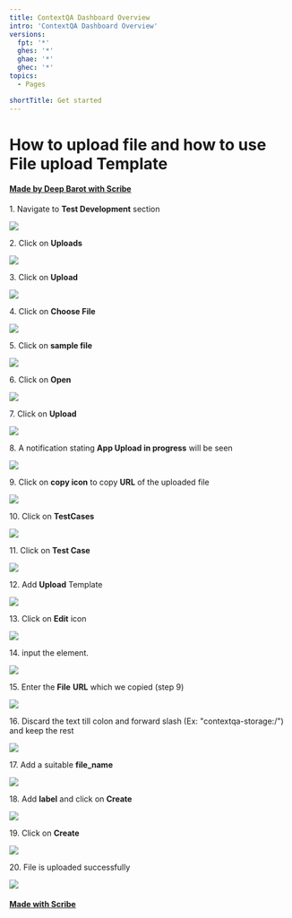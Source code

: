 ```yaml
---
title: ContextQA Dashboard Overview
intro: 'ContextQA Dashboard Overview'
versions:
  fpt: '*'
  ghes: '*'
  ghae: '*'
  ghec: '*'
topics:
  - Pages

shortTitle: Get started
---
```


# How to upload file and how to use File upload Template
#### [Made by Deep Barot with Scribe](https://scribehow.com/shared/How_to_upload_file_and_how_to_use_File_upload_Template__nn_HsJI3TLq3nBT4lXhVUA)


1\. Navigate to **Test Development** section

![](https://ajeuwbhvhr.cloudimg.io/colony-recorder.s3.amazonaws.com/files/2024-03-06/35aa4a8d-dc63-4312-ab3c-9f53a3f58069/ascreenshot.jpeg?tl_px=0,0&br_px=1075,600&force_format=png&wat_scale=95&wat=1&wat_opacity=0.7&wat_gravity=northwest&wat_url=https://colony-recorder.s3.us-west-1.amazonaws.com/images/watermarks/FB923C_standard.png&wat_pad=-4,231)


2\. Click on **Uploads**

![](https://ajeuwbhvhr.cloudimg.io/colony-recorder.s3.amazonaws.com/files/2024-03-06/f2eafe46-b954-4958-8e78-2de2a759cb83/ascreenshot.jpeg?tl_px=0,56&br_px=1075,657&force_format=png&wat_scale=95&wat=1&wat_opacity=0.7&wat_gravity=northwest&wat_url=https://colony-recorder.s3.us-west-1.amazonaws.com/images/watermarks/FB923C_standard.png&wat_pad=161,265)


3\. Click on **Upload**

![](https://ajeuwbhvhr.cloudimg.io/colony-recorder.s3.amazonaws.com/files/2024-03-06/f556f2a0-cfbe-4568-9ad2-78dfe1977132/ascreenshot.jpeg?tl_px=544,0&br_px=1920,769&force_format=png&width=1120.0&wat=1&wat_opacity=0.7&wat_gravity=northwest&wat_url=https://colony-recorder.s3.us-west-1.amazonaws.com/images/watermarks/FB923C_standard.png&wat_pad=961,-6)


4\. Click on **Choose File**

![](https://ajeuwbhvhr.cloudimg.io/colony-recorder.s3.amazonaws.com/files/2024-03-06/cd914a49-8baa-4cba-8727-df43d79d8036/ascreenshot.jpeg?tl_px=844,0&br_px=1920,600&force_format=png&wat_scale=95&wat=1&wat_opacity=0.7&wat_gravity=northwest&wat_url=https://colony-recorder.s3.us-west-1.amazonaws.com/images/watermarks/FB923C_standard.png&wat_pad=671,156)


5\. Click on **sample file**

![](https://ajeuwbhvhr.cloudimg.io/colony-recorder.s3.amazonaws.com/files/2024-03-06/5c177414-fc65-4e76-a216-73732e107830/ascreenshot.jpeg?tl_px=4,0&br_px=1724,961&force_format=png&width=1120.0&wat=1&wat_opacity=0.7&wat_gravity=northwest&wat_url=https://colony-recorder.s3.us-west-1.amazonaws.com/images/watermarks/FB923C_standard.png&wat_pad=524,128)


6\. Click on **Open**

![](https://ajeuwbhvhr.cloudimg.io/colony-recorder.s3.amazonaws.com/files/2024-03-06/93abca8e-692a-48a2-9731-392a7d37ffef/ascreenshot.jpeg?tl_px=0,75&br_px=1719,1036&force_format=png&width=1120.0&wat=1&wat_opacity=0.7&wat_gravity=northwest&wat_url=https://colony-recorder.s3.us-west-1.amazonaws.com/images/watermarks/FB923C_standard.png&wat_pad=459,276)


7\. Click on **Upload**

![](https://ajeuwbhvhr.cloudimg.io/colony-recorder.s3.amazonaws.com/files/2024-03-06/9755a2be-6582-4765-b6ae-08383d0c1096/ascreenshot.jpeg?tl_px=544,181&br_px=1920,950&force_format=png&width=1120.0&wat=1&wat_opacity=0.7&wat_gravity=northwest&wat_url=https://colony-recorder.s3.us-west-1.amazonaws.com/images/watermarks/FB923C_standard.png&wat_pad=960,276)


8\. A notification stating **App Upload in progress** will be seen

![](https://ajeuwbhvhr.cloudimg.io/colony-recorder.s3.amazonaws.com/files/2024-03-07/bc90e705-643d-43b7-a14d-b0cae1df740a/user_cropped_screenshot.jpeg?tl_px=200,0&br_px=1920,961&force_format=png&width=1120.0&wat=1&wat_opacity=0.7&wat_gravity=northwest&wat_url=https://colony-recorder.s3.us-west-1.amazonaws.com/images/watermarks/FB923C_standard.png&wat_pad=896,243)


9\. Click on **copy icon** to copy **URL** of the uploaded file

![](https://ajeuwbhvhr.cloudimg.io/colony-recorder.s3.amazonaws.com/files/2024-03-06/4a40e092-ef69-4242-9539-4f7e37230a61/ascreenshot.jpeg?tl_px=191,155&br_px=1567,924&force_format=png&width=1120.0&wat=1&wat_opacity=0.7&wat_gravity=northwest&wat_url=https://colony-recorder.s3.us-west-1.amazonaws.com/images/watermarks/FB923C_standard.png&wat_pad=524,277)


10\. Click on **TestCases**

![](https://ajeuwbhvhr.cloudimg.io/colony-recorder.s3.amazonaws.com/files/2024-03-06/8ff86a92-5ab9-42bb-8be5-a1c8f79e6229/ascreenshot.jpeg?tl_px=0,0&br_px=1146,640&force_format=png&width=1120.0&wat=1&wat_opacity=0.7&wat_gravity=northwest&wat_url=https://colony-recorder.s3.us-west-1.amazonaws.com/images/watermarks/FB923C_standard.png&wat_pad=201,239)


11\. Click on **Test Case**

![](https://ajeuwbhvhr.cloudimg.io/colony-recorder.s3.amazonaws.com/files/2024-03-06/4c7b937e-dbc2-46e1-b42a-5eb6bf57b598/ascreenshot.jpeg?tl_px=0,46&br_px=1376,815&force_format=png&width=1120.0&wat=1&wat_opacity=0.7&wat_gravity=northwest&wat_url=https://colony-recorder.s3.us-west-1.amazonaws.com/images/watermarks/FB923C_standard.png&wat_pad=518,277)


12\. Add **Upload** Template

![](https://ajeuwbhvhr.cloudimg.io/colony-recorder.s3.amazonaws.com/files/2024-03-06/d137f7dc-2e2e-4043-9481-7f99a7f76d3c/ascreenshot.jpeg?tl_px=0,462&br_px=859,943&force_format=png&width=860&wat_scale=76&wat=1&wat_opacity=0.7&wat_gravity=northwest&wat_url=https://colony-recorder.s3.us-west-1.amazonaws.com/images/watermarks/FB923C_standard.png&wat_pad=368,212)


13\. Click on **Edit** icon

![](https://ajeuwbhvhr.cloudimg.io/colony-recorder.s3.amazonaws.com/files/2024-03-06/a9c0c81f-853a-417e-9790-1caa066a1e76/ascreenshot.jpeg?tl_px=937,265&br_px=1920,814&force_format=png&width=983&wat_scale=87&wat=1&wat_opacity=0.7&wat_gravity=northwest&wat_url=https://colony-recorder.s3.us-west-1.amazonaws.com/images/watermarks/FB923C_standard.png&wat_pad=857,243)


14\. input the element.

![](https://ajeuwbhvhr.cloudimg.io/colony-recorder.s3.amazonaws.com/files/2024-03-06/cdc30023-d0c0-41e6-abe2-257021ab8cdf/ascreenshot.jpeg?tl_px=773,63&br_px=1920,704&force_format=png&width=1120.0&wat=1&wat_opacity=0.7&wat_gravity=northwest&wat_url=https://colony-recorder.s3.us-west-1.amazonaws.com/images/watermarks/FB923C_standard.png&wat_pad=724,277)


15\. Enter the **File** **URL** which we copied (step 9)

![](https://ajeuwbhvhr.cloudimg.io/colony-recorder.s3.amazonaws.com/files/2024-03-06/4b004aab-6499-4621-a4a6-1719a9d40cbc/ascreenshot.jpeg?tl_px=200,0&br_px=1920,961&force_format=png&width=1120.0)


16\. Discard the text till colon and forward slash (Ex: "contextqa-storage:/") and keep the rest

![](https://ajeuwbhvhr.cloudimg.io/colony-recorder.s3.amazonaws.com/files/2024-03-06/7f6700d8-2411-46a1-bf83-7916a5a02428/ascreenshot.jpeg?tl_px=200,0&br_px=1920,961&force_format=png&width=1120.0&wat=1&wat_opacity=0.7&wat_gravity=northwest&wat_url=https://colony-recorder.s3.us-west-1.amazonaws.com/images/watermarks/FB923C_standard.png&wat_pad=854,211)


17\. Add a suitable **file_name**

![](https://ajeuwbhvhr.cloudimg.io/colony-recorder.s3.amazonaws.com/files/2024-03-06/b24ddd73-ea8e-4df4-9117-6d2feac52f27/ascreenshot.jpeg?tl_px=1060,218&br_px=1920,699&force_format=png&width=860&wat_scale=76&wat=1&wat_opacity=0.7&wat_gravity=northwest&wat_url=https://colony-recorder.s3.us-west-1.amazonaws.com/images/watermarks/FB923C_standard.png&wat_pad=455,212)


18\. Add **label** and click on **Create**

![](https://ajeuwbhvhr.cloudimg.io/colony-recorder.s3.amazonaws.com/files/2024-03-06/38f9ed2e-3490-4a35-9cf7-561a92641164/ascreenshot.jpeg?tl_px=200,118&br_px=1920,1080&force_format=png&width=1120.0&wat=1&wat_opacity=0.7&wat_gravity=northwest&wat_url=https://colony-recorder.s3.us-west-1.amazonaws.com/images/watermarks/FB923C_standard.png&wat_pad=837,391)


19\. Click on **Create**

![](https://ajeuwbhvhr.cloudimg.io/colony-recorder.s3.amazonaws.com/files/2024-03-06/f816d72f-b00f-4ca1-a038-ea56adf0dfde/ascreenshot.jpeg?tl_px=200,118&br_px=1920,1080&force_format=png&width=1120.0&wat=1&wat_opacity=0.7&wat_gravity=northwest&wat_url=https://colony-recorder.s3.us-west-1.amazonaws.com/images/watermarks/FB923C_standard.png&wat_pad=975,287)


20\. File is uploaded successfully

![](https://ajeuwbhvhr.cloudimg.io/colony-recorder.s3.amazonaws.com/files/2024-03-06/c44a419d-b8b5-40f6-bf78-7283bfa4de63/ascreenshot.jpeg?tl_px=0,0&br_px=1719,961&force_format=png&width=1120.0&wat=1&wat_opacity=0.7&wat_gravity=northwest&wat_url=https://colony-recorder.s3.us-west-1.amazonaws.com/images/watermarks/FB923C_standard.png&wat_pad=484,271)
#### [Made with Scribe](https://scribehow.com/shared/How_to_upload_file_and_how_to_use_File_upload_Template__nn_HsJI3TLq3nBT4lXhVUA)



